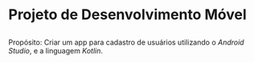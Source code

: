 <h1>Projeto de Desenvolvimento Móvel</h1>

##

<p>Propósito: Criar um app para cadastro de usuários utilizando o <i>Android Studio</i>, e a linguagem <i>Kotlin</i>.</p>